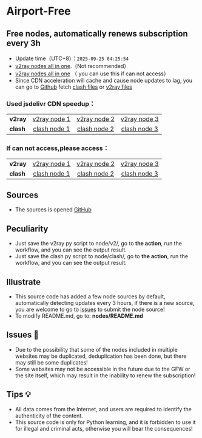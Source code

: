 # Airport-Free
## Free nodes, automatically renews subscription every 3h

- Update time（UTC+8）：`2025-09-25 04:25:54`
- [v2ray nodes all in one](https://github.com/sclyxcn/airport-free/blob/main/v2ray.txt).（Not recommended）
- [v2ray nodes all in one](https://gh.bugdey.us.kg/https://github.com/sclyxcn/airport-free/blob/main/v2ray.txt) （ you can use this if can not access）
- Since CDN acceleration will cache and cause node updates to lag, you can go to [Github](https://github.com/sclyxcn/airport-free) fetch [clash files](https://github.com/sclyxcn/airport-free/tree/main/clash) or [v2ray files](https://github.com/sclyxcn/airport-free/tree/main/v2ray)

### Used jsdelivr CDN speedup：

<table style="width:90%">
<tr><td><strong>v2ray</strong></td>
<td align="center"><a href="https://github.com/sclyxcn/airport-free/blob/main/v2ray/clashnodecc.txt">v2ray node 1</a></td>
<td align="center"><a href="https://github.com/sclyxcn/airport-free/blob/main/v2ray/naidounode.txt">v2ray node 2</a></td>
<td align="center"><a href="https://github.com/sclyxcn/airport-free/blob/main/v2ray/v2rayshare.txt">v2ray node 3</a></td>


</tr>
<tr><td><strong>clash</strong></td>
<td align="center"><a href="https://github.com/sclyxcn/airport-free/blob/main/clash/clashnodecc.txt">clash node 1</a></td>
<td align="center"><a href="https://github.com/sclyxcn/airport-free/blob/main/clash/naidounode.txt">clash node 2</a></td>
<td align="center"><a href="https://github.com/sclyxcn/airport-free/blob/main/clash/v2rayshare.txt">clash node 3</a></td>


</tr>
</table>

### If can not access,please access：

<table style="width:90%">
<tr><td><strong>v2ray</strong></td>
<td align="center"><a href="https://gh.bugdey.us.kg/https://raw.githubusercontent.com/sclyxcn/airport-free/blob/main/v2ray/clashnodecc.txt">v2ray node 1</a></td>
<td align="center"><a href="https://gh.bugdey.us.kg/https://raw.githubusercontent.com/sclyxcn/airport-free/blob/main/v2ray/naidounode.txt">v2ray node 2</a></td>
<td align="center"><a href="https://gh.bugdey.us.kg/https://raw.githubusercontent.com/sclyxcn/airport-free/blob/main/v2ray/v2rayshare.txt">v2ray node 3</a></td>


</tr>
<tr><td><strong>clash</strong></td>
<td align="center"><a href="https://gh.bugdey.us.kg/https://raw.githubusercontent.com/sclyxcn/airport-free/blob/main/clash/clashnodecc.txt">clash node 1</a></td>
<td align="center"><a href="https://gh.bugdey.us.kg/https://raw.githubusercontent.com/sclyxcn/airport-free/blob/main/clash/naidounode.txt">clash node 2</a></td>
<td align="center"><a href="https://gh.bugdey.us.kg/https://raw.githubusercontent.com/sclyxcn/airport-free/blob/main/clash/v2rayshare.txt">clash node 3</a></td>


</tr>
</table>

## Sources
- The sources is opened [GitHub](https://github.com/xiaoji235/airport-free/tree/main)

## Peculiarity
- Just save the v2ray py script to node/v2/, go to <strong>the action</strong>, run the workflow, and you can see the output result.
- Just save the clash py script to node/clash/, go to <strong>the action</strong>, run the workflow, and you can see the output result.

## Illustrate
- This source code has added a few node sources by default, automatically detecting updates every 3 hours, if there is a new source, you are welcome to go to [issues](https://github.com/xiaoji235/airport-free/issues) to submit the node source!
- To modify README.md, go to: <strong>nodes/README.md</strong>

## Issues 🐞
- Due to the possibility that some of the nodes included in multiple websites may be duplicated, deduplication has been done, but there may still be some duplicates!
- Some websites may not be accessible in the future due to the GFW or the site itself, which may result in the inability to renew the subscription!

## Tips 💡
- All data comes from the Internet, and users are required to identify the authenticity of the content.
- This source code is only for Python learning, and it is forbidden to use it for illegal and criminal acts, otherwise you will bear the consequences!
